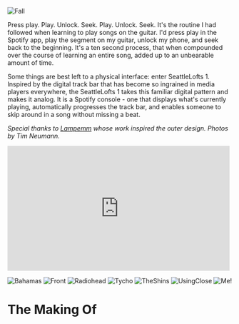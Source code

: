 ![Fall](https://github.com/mevorah/SeattleLofts1/blob/master/_img/Fall.png?raw=true "Fall")

Press play. Play. Unlock. Seek. Play. Unlock. Seek. It's the routine I had followed when learning to play songs on the guitar. I'd press play in the Spotify app, play the segment on my guitar, unlock my phone, and seek back to the beginning. It's a ten second process, that when compounded over the course of learning an entire song, added up to an unbearable amount of time. 

Some things are best left to a physical interface: enter SeattleLofts 1. Inspired by the digital track bar that has become so ingrained in media players everywhere, the SeattleLofts 1 takes this familiar digital pattern and makes it analog. It is a Spotify console - one that displays what's currently playing, automatically progresses the track bar, and enables someone to  skip around in a song without missing a beat.

*Special thanks to [Lampemm](http://lampemm.com) whose work inspired the outer design. Photos by Tim Neumann.*

<iframe style="width:498px; height:280px;" src="https://www.youtube.com/embed/K1kg1dLRlXw?rel=0&amp;showinfo=0" frameborder="0" allow="autoplay; encrypted-media" allowfullscreen></iframe>

![Bahamas](https://github.com/mevorah/SeattleLofts1/blob/master/_img/Bahamas.png?raw=true "Bahamas")
![Front](https://github.com/mevorah/SeattleLofts1/blob/master/_img/Front.png?raw=true "Front")
![Radiohead](https://github.com/mevorah/SeattleLofts1/blob/master/_img/Radiohead.Png?raw=true "Radiohead")
![Tycho](https://github.com/mevorah/SeattleLofts1/blob/master/_img/Tycho.jpg?raw=true "Tycho")
![TheShins](https://github.com/mevorah/SeattleLofts1/blob/master/_img/TheShins.jpg?raw=true "TheShins")
![UsingClose](https://github.com/mevorah/SeattleLofts1/blob/master/_img/UsingClose.jpg?raw=true "UsingClose")
![Me!](https://github.com/mevorah/SeattleLofts1/blob/master/_img/Using.png?raw=true "Using")

# The Making Of

